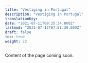 ```yaml
---
title: "Vestiging in Portugal"
description: "Vestiging in Portugal"
translationKey: 
date: "2021-07-11T09:25:34.000Z"
lastmod: "2021-07-12T07:51:39.000Z"
draft: false
toc: true
weight: 22
---
```


Content of the page coming soon.
